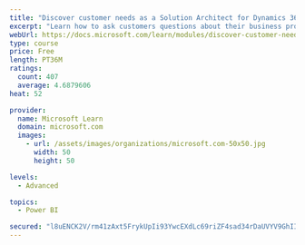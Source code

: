 ```yaml
---
title: "Discover customer needs as a Solution Architect for Dynamics 365 and Power Platform"
excerpt: "Learn how to ask customers questions about their business processes and feature requirements to create a viable solution."
webUrl: https://docs.microsoft.com/learn/modules/discover-customer-needs/
type: course
price: Free
length: PT36M
ratings:
  count: 407
  average: 4.6879606
heat: 52

provider:
  name: Microsoft Learn
  domain: microsoft.com
  images:
    - url: /assets/images/organizations/microsoft.com-50x50.jpg
      width: 50
      height: 50

levels:
  - Advanced

topics:
  - Power BI

secured: "l8uENCK2V/rm41zAxt5FrykUpIi93YwcEXdLc69riZF4sad34rDaUVYV9GhIIwlwUXkgTc/BDuthlfnLYKDrgxrd9UzxSg9OZeIB/L7khIGwjNNWln20uVWeig2Iwyvv4eTXfeFS4CDStkRyGyx8b8C0e8aWad3w24I9YEXg6pBgLBTvzTLl9GlIBHF3/oyDqLrb7+P+glGhws2U1tOQFordoFpLBImCjahQGB7D6KO9gcteGMnlt1xNVAmcsYwsCI+8Lqz4n81Dqfor45XMibWpoqbvcY0Aj1fMJpyeZl7yIrtAyzpIDsOSFUpDbUV39euOKiEwrEH8t/mz8jhNqvxSHuSUW+SSaGtHdYTUwrRltnUn4vMrVKvby5xjEhHUFXgtT495+18VB7hYXHPRB+gHoU1Gdys9RaZ+58xw0os=;Z8kYYRfEn6Nm+9OLtQKXUw=="
---
```


